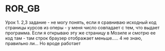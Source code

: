 # ROR_GB
Урок 1.
2,3 задание - не могу понять, если я сравниваю исходный код страницы курсов из оперы - у меня число совпадает с тем, что выдает программа.
Если я открываю эту же страницу в Мозиле и смотрю ее код там - там строк браузер отображает меньше.....
4 не знаю, правильно ли... Но вроде работает